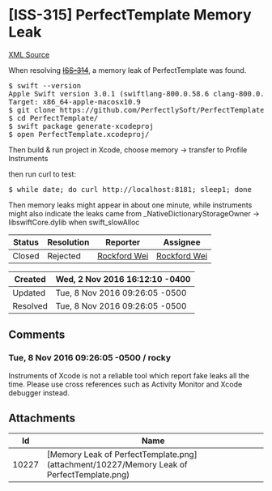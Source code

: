 # [ISS-315] PerfectTemplate Memory Leak

[XML Source](./xml/ISS-315.xml)
<p><p>When resolving <a href="http://jira.perfect.org:8080/browse/ISS-314" title="Memory Leak in Perfect-CURL" class="issue-link" data-issue-key="ISS-314"><del>ISS-314</del></a>, a memory leak of PerfectTemplate was found.</p>


<div class="code panel" style="border-width: 1px;"><div class="codeContent panelContent">
<pre class="code-java">
$ swift --version
Apple Swift version 3.0.1 (swiftlang-800.0.58.6 clang-800.0.42.1)
Target: x86_64-apple-macosx10.9
$ git clone https:<span class="code-comment">//github.com/PerfectlySoft/PerfectTemplate.git
</span>$ cd PerfectTemplate/
$ swift <span class="code-keyword">package</span> generate-xcodeproj
$ open PerfectTemplate.xcodeproj/
</pre>
</div></div>

<p>Then build &amp; run project in Xcode, choose memory -&gt; transfer to Profile Instruments</p>

<p>then run curl to test:</p>
<div class="code panel" style="border-width: 1px;"><div class="codeContent panelContent">
<pre class="code-java">
$ <span class="code-keyword">while</span> date; <span class="code-keyword">do</span> curl http:<span class="code-comment">//localhost:8181; sleep1; done</span>
</pre>
</div></div>

<p>Then memory leaks might appear in about one minute, while instruments might also indicate the leaks came from _NativeDictionaryStorageOwner -&gt; libswiftCore.dylib when swift_slowAlloc</p></p>





Status|Resolution|Reporter|Assignee
------|----------|--------|--------
Closed|Rejected|[Rockford Wei](rocky)|[Rockford Wei]($rocky)





Created|Wed, 2 Nov 2016 16:12:10 -0400
-------|--------------
Updated|Tue, 8 Nov 2016 09:26:05 -0500
Resolved|Tue, 8 Nov 2016 09:26:05 -0500


## Comments




### Tue, 8 Nov 2016 09:26:05 -0500 / rocky 

<p><p>Instruments of Xcode is not a reliable tool which report fake leaks all the time. Please use cross references such as Activity Monitor and Xcode debugger instead.</p></p>

## Attachments





Id|Name
------|------------
10227|[Memory Leak of PerfectTemplate.png](attachment/10227/Memory Leak of PerfectTemplate.png)

